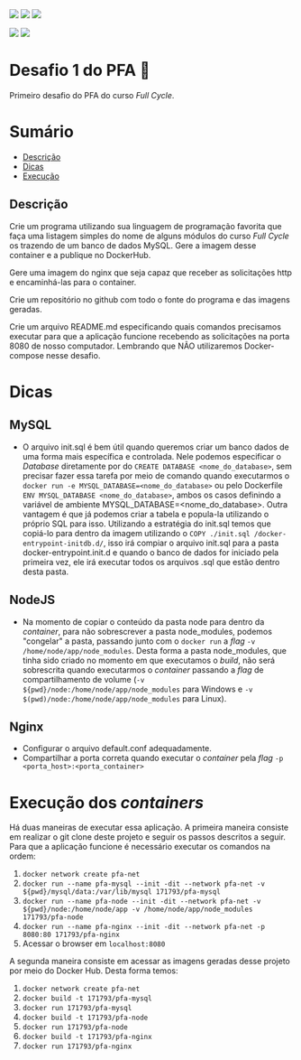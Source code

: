<a href="https://github.com/OtavioPinheiro/Desafio-1/blob/master/LICENSE.md" alt="LICENSE">
<img src="https://img.shields.io/badge/LICENSE-MIT-brightgreen"/></a>
<a href="" alt="FullCycle">
<img src="https://img.shields.io/badge/Desafio-FullCycle-yellow"/></a>
<a href="" alt="DOCKER">
<img src="https://badgen.net/badge/icon/docker?icon=docker&label"/></a>

[![](https://badgen.net/github/commits/OtavioPinheiro/Desafio-1)](https://github.com/OtavioPinheiro/Desafio-1/commits)
[![](https://img.shields.io/badge/JavaScript-83%25-orange)]()

# Desafio 1 do PFA :whale:
Primeiro desafio do PFA do curso *Full Cycle*.

# Sumário
- [Descrição](#descrição)
- [Dicas](#dicas)
- [Execução](#execução-dos-containers)

## Descrição
Crie um programa utilizando sua linguagem de programação favorita que faça uma listagem simples do nome de alguns módulos do curso *Full Cycle* os trazendo de um banco de dados MySQL. Gere a imagem desse container e a publique no DockerHub.

Gere uma imagem do nginx que seja capaz que receber as solicitações http e encaminhá-las para o container.

Crie um repositório no github com todo o fonte do programa e das imagens geradas.

Crie um arquivo README.md especificando quais comandos precisamos executar para que a aplicação funcione recebendo as solicitações na porta 8080 de nosso computador. Lembrando que NÃO utilizaremos Docker-compose nesse desafio.

# Dicas
## MySQL
- O arquivo init.sql é bem útil quando queremos criar um banco dados de uma forma mais específica e controlada. Nele podemos especificar o *Database* diretamente por do `CREATE DATABASE <nome_do_database>`, sem precisar fazer essa tarefa por meio de comando quando executarmos o `docker run -e MYSQL_DATABASE=<nome_do_database>` ou pelo Dockerfile `ENV MYSQL_DATABASE <nome_do_database>`, ambos os casos definindo a variável de ambiente MYSQL_DATABASE=<nome_do_database>. Outra vantagem é que já podemos criar a tabela e popula-la utilizando o próprio SQL para isso. Utilizando a estratégia do init.sql temos que copiá-lo para dentro da imagem utilizando o `COPY ./init.sql /docker-entrypoint-initdb.d/`, isso irá compiar o arquivo init.sql para a pasta docker-entrypoint.init.d e quando o banco de dados for iniciado pela primeira vez, ele irá executar todos os arquivos .sql que estão dentro desta pasta.

## NodeJS
- Na momento de copiar o conteúdo da pasta node para dentro da *container*, para não sobrescrever a pasta node_modules, podemos "congelar" a pasta, passando junto com o `docker run`  a *flag* `-v /home/node/app/node_modules`. Desta forma a pasta node_modules, que tinha sido criado no momento em que executamos o *build*, não será sobrescrita quando executarmos o *container* passando a *flag*  de compartilhamento de volume (`-v ${pwd}/node:/home/node/app/node_modules` para Windows e `-v $(pwd)/node:/home/node/app/node_modules` para Linux).

## Nginx
- Configurar o arquivo default.conf adequadamente.
- Compartilhar a porta correta quando executar o *container* pela *flag* `-p <porta_host>:<porta_container>`

# Execução dos *containers*
Há duas maneiras de executar essa aplicação.
A primeira maneira consiste em realizar o git clone deste projeto e seguir os passos descritos a seguir. Para que a aplicação funcione é necessário executar os comandos na ordem:
1. `docker network create pfa-net`
2. `docker run --name pfa-mysql --init -dit --network pfa-net -v ${pwd}/mysql/data:/var/lib/mysql 171793/pfa-mysql`
3. `docker run --name pfa-node --init -dit --network pfa-net -v ${pwd}/node:/home/node/app -v /home/node/app/node_modules 171793/pfa-node`
4. `docker run --name pfa-nginx --init -dit --network pfa-net -p 8080:80 171793/pfa-nginx`
5. Acessar o browser em `localhost:8080`

A segunda maneira consiste em acessar as imagens geradas desse projeto por meio do Docker Hub. Desta forma temos:
1. `docker network create pfa-net`
2. `docker build -t 171793/pfa-mysql`
3. `docker run 171793/pfa-mysql`
4. `docker build -t 171793/pfa-node`
5. `docker run 171793/pfa-node`
6. `docker build -t 171793/pfa-nginx`
7. `docker run 171793/pfa-nginx`